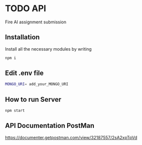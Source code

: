 # TODO API

Fire AI assignment submission

## Installation

Install all the necessary modules by writing

```bash
npm i
```

## Edit .env file 

```bash
MONGO_URI= add_your_MONGO_URI
```

## How to run Server

```bash
npm start
```

## API Documentation PostMan

https://documenter.getpostman.com/view/32187557/2sA2xpTpVd
